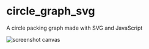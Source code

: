 # circle_graph_svg
A circle packing graph made with SVG and JavaScript

![screenshot canvas](https://image.noelshack.com/fichiers/2017/09/1488229668-screenshot-domain-date-time.png "Canvas SVG")
